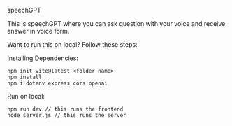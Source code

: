 speechGPT

This is speechGPT where you can ask question with your voice and receive answer in voice form.

Want to run this on local?
Follow these steps: 

   Installing Dependencies:
  ```
  npm init vite@latest <folder name>
  npm install
  npm i dotenv express cors openai
  ```
  Run on local:
  ```
  npm run dev // this runs the frontend
  node server.js // this runs the server
  ```
  
